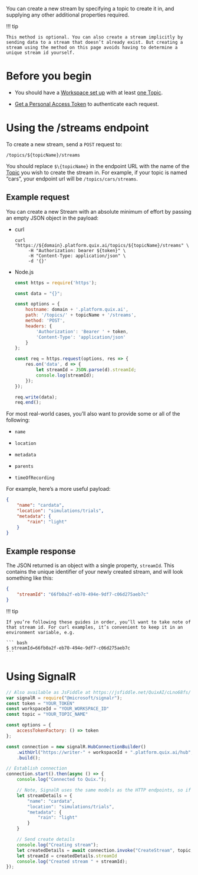 You can create a new stream by specifying a topic to create it in, and
supplying any other additional properties required.

!!! tip

	This method is optional. You can also create a stream implicitly by
	sending data to a stream that doesn’t already exist. But creating a
	stream using the method on this page avoids having to determine a
	unique stream id yourself.

# Before you begin

  - You should have a [Workspace set
    up](../../platform/definitions.md#_workspace) with at least [one
    Topic](../../platform/definitions.md#_topics).

  - [Get a Personal Access
    Token](authenticate.md) to authenticate each
    request.

# Using the /streams endpoint

To create a new stream, send a `POST` request to:

    /topics/${topicName}/streams

You should replace `$\{topicName}` in the endpoint URL with the name of
the [Topic](../../platform/definitions.md#_topics) you wish to create the
stream in. For example, if your topic is named “cars”, your endpoint url
will be `/topics/cars/streams`.

## Example request

You can create a new Stream with an absolute minimum of effort by
passing an empty JSON object in the payload:



  - curl
    
    ``` shell
    curl "https://${domain}.platform.quix.ai/topics/${topicName}/streams" \
         -H "Authorization: bearer ${token}" \
         -H "Content-Type: application/json" \
         -d '{}'
    ```

  - Node.js
    
    ``` javascript
    const https = require('https');
    
    const data = "{}";
    
    const options = {
        hostname: domain + '.platform.quix.ai',
        path: '/topics/' + topicName + '/streams',
        method: 'POST',
        headers: {
            'Authorization': 'Bearer ' + token,
            'Content-Type': 'application/json'
        }
    };
    
    const req = https.request(options, res => {
        res.on('data', d => {
            let streamId = JSON.parse(d).streamId;
            console.log(streamId);
        });
    });
    
    req.write(data);
    req.end();
    ```



For most real-world cases, you’ll also want to provide some or all of
the following:

  - `name`

  - `location`

  - `metadata`

  - `parents`

  - `timeOfRecording`

For example, here’s a more useful payload:

``` json
{
    "name": "cardata",
    "location": "simulations/trials",
    "metadata": {
        "rain": "light"
    }
}
```

## Example response

The JSON returned is an object with a single property, `streamId`. This
contains the unique identifier of your newly created stream, and will
look something like this:

``` json
{
    "streamId": "66fb0a2f-eb70-494e-9df7-c06d275aeb7c"
}
```

!!! tip

	If you’re following these guides in order, you’ll want to take note of
	that stream id. For curl examples, it’s convenient to keep it in an
	environment variable, e.g.

	``` bash
	$ streamId=66fb0a2f-eb70-494e-9df7-c06d275aeb7c
	```

# Using SignalR

``` javascript
// Also available as JsFiddle at https://jsfiddle.net/QuixAI/cLno68fs/
var signalR = require("@microsoft/signalr");
const token = "YOUR_TOKEN"
const workspaceId = "YOUR_WORKSPACE_ID"
const topic = "YOUR_TOPIC_NAME"

const options = {
    accessTokenFactory: () => token
};

const connection = new signalR.HubConnectionBuilder()
    .withUrl("https://writer-" + workspaceId + ".platform.quix.ai/hub", options)
    .build();

// Establish connection
connection.start().then(async () => {
    console.log("Connected to Quix.");

    // Note, SignalR uses the same models as the HTTP endpoints, so if in doubt, check HTTP endpoint samples or Swagger for model.
    let streamDetails = {
        "name": "cardata",
        "location": "simulations/trials",
        "metadata": {
            "rain": "light"
        }
    }

    // Send create details
    console.log("Creating stream");
    let createdDetails = await connection.invoke("CreateStream", topic, streamDetails);
    let streamId = createdDetails.streamId
    console.log("Created stream " + streamId);
});
```
